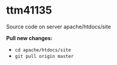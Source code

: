 # ttm41135

Source code on server apache/htdocs/site

**Pull new changes:**
- `cd apache/htdocs/site`
- `git pull origin master`

